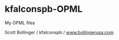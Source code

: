 kfalconspb-OPML
===============

My OPML files

Scott Bollinger / kfalconspb / www.bollingerusa.com
